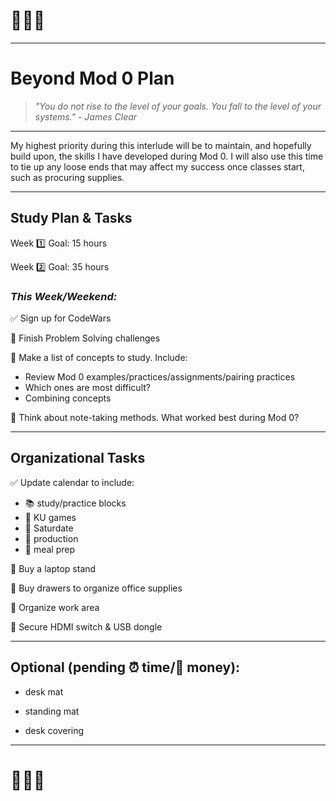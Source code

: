 # 🌻🌻🌻
---
# Beyond Mod 0 Plan
> *"You do not rise to the level of your goals. You fall to the level of your systems." - James Clear*
---

My highest priority during this interlude will be to maintain, and hopefully build upon, the skills I have developed during Mod 0. I will also use this time to tie up any loose ends that may affect my success once classes start, such as procuring supplies. 

---

## Study Plan & Tasks
Week 1️⃣ Goal: 15 hours

Week 2️⃣ Goal: 35 hours
### *This Week/Weekend:*

✅ Sign up for CodeWars

🔳 Finish Problem Solving challenges

🔳 Make a list of concepts to study. Include:
    
- Review Mod 0 examples/practices/assignments/pairing practices
- Which ones are most difficult? 
- Combining concepts 

🔳 Think about note-taking methods. What worked best during Mod 0?

---

## Organizational Tasks
✅  Update calendar to include:
- 📚  study/practice blocks
- 🏀  KU games
- 💫  Saturdate
- 🎹  production
- 🍎  meal prep

🔳 Buy a laptop stand

🔳 Buy drawers to organize office supplies

🔳 Organize work area

🔳 Secure HDMI switch & USB dongle

---

## Optional (pending ⏰ time/💸 money):

- desk mat

- standing mat

- desk covering

---

# 🌻🌻🌻